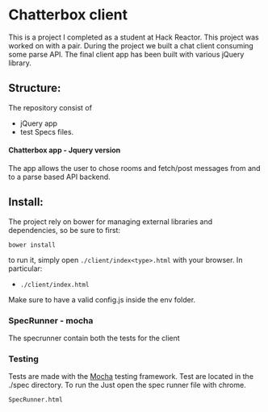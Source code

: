 Chatterbox client
==============

This is a project I completed as a student at Hack Reactor. This project was worked on with a pair. During the project we built a chat client consuming some parse API. The final client app has been built with various jQuery library.

## Structure:

The repository consist of

- jQuery app
- test Specs files.

#### Chatterbox app - Jquery version

The app allows the user to chose rooms and fetch/post messages from and to a parse based API backend.

## Install:

The project rely on bower for managing external libraries and dependencies, so be sure to first:

`bower install`

to run it, simply open `./client/index<type>.html` with your browser.
In particular:

- `./client/index.html`

Make sure to have a valid config.js inside the env folder.

### SpecRunner - mocha

The specrunner contain both the tests for the client

### Testing

Tests are made with the [Mocha](https://github.com/mochajs/mocha) testing framework.
Test are located in the ./spec directory. To run the Just open the spec runner file with chrome.

```
SpecRunner.html
```
